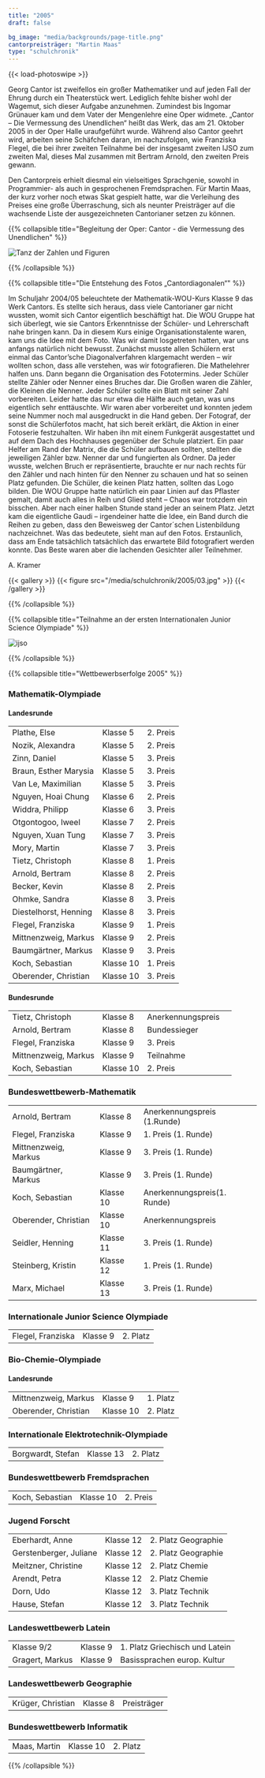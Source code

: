 ```yaml
---
title: "2005"
draft: false

bg_image: "media/backgrounds/page-title.png"
cantorpreisträger: "Martin Maas"
type: "schulchronik"
---
```


{{< load-photoswipe >}}




Georg Cantor ist zweifellos ein großer Mathematiker und auf jeden Fall der Ehrung durch ein Theaterstück wert. Lediglich fehlte bisher wohl der Wagemut, sich dieser Aufgabe anzunehmen. Zumindest bis Ingomar Grünauer kam und dem Vater der Mengenlehre eine Oper widmete. „Cantor – Die Vermessung des Unendlichen“ heißt das Werk, das am 21. Oktober 2005 in der Oper Halle uraufgeführt wurde. Während also Cantor geehrt wird, arbeiten seine Schäfchen daran, im nachzufolgen, wie Franziska Flegel, die bei ihrer zweiten Teilnahme bei der insgesamt zweiten IJSO zum zweiten Mal, dieses Mal zusammen mit Bertram Arnold, den zweiten Preis gewann.

Den Cantorpreis erhielt diesmal ein vielseitiges Sprachgenie, sowohl in Programmier- als auch in gesprochenen Fremdsprachen. Für Martin Maas, der kurz vorher noch etwas Skat gespielt hatte, war die Verleihung des Preises eine große Überraschung, sich als neunter Preisträger auf die wachsende Liste der ausgezeichneten Cantorianer setzen zu können.

{{% collapsible  title="Begleitung der Oper: Cantor - die Vermessung des Unendlichen" %}}

![Tanz der Zahlen und Figuren](/media/schulchronik/2005/tanz_der_zahlen_und_figuren.png)

{{% /collapsible %}}

{{% collapsible  title="Die Entstehung des Fotos „Cantordiagonalen“" %}}

Im Schuljahr 2004/05 beleuchtete der Mathematik-WOU-Kurs Klasse 9 das Werk Cantors.
Es stellte sich heraus, dass viele Cantorianer gar nicht wussten, womit sich Cantor eigentlich beschäftigt hat. Die WOU Gruppe hat sich überlegt, wie sie Cantors Erkenntnisse der Schüler- und Lehrerschaft nahe bringen kann. Da in diesem Kurs einige Organisationstalente waren, kam uns die Idee mit dem Foto.
Was wir damit losgetreten hatten, war uns anfangs natürlich nicht bewusst. Zunächst musste allen Schülern erst einmal das Cantor’sche Diagonalverfahren klargemacht werden – wir wollten schon, dass alle verstehen, was wir fotografieren. Die Mathelehrer halfen uns.
Dann begann die Organisation des Fototermins. Jeder Schüler stellte Zähler oder Nenner eines Bruches dar. Die Großen waren die Zähler, die Kleinen die Nenner.
Jeder Schüler sollte ein Blatt  mit seiner Zahl vorbereiten. Leider hatte das nur etwa die Hälfte auch getan, was uns eigentlich sehr enttäuschte. Wir waren aber vorbereitet und konnten jedem seine Nummer noch mal ausgedruckt in die Hand geben.
Der Fotograf, der sonst die Schülerfotos macht, hat sich bereit erklärt, die Aktion in einer Fotoserie festzuhalten. Wir haben ihn mit einem Funkgerät ausgestattet und auf dem Dach des Hochhauses gegenüber der Schule platziert.
Ein paar Helfer am Rand der Matrix, die die Schüler aufbauen sollten, stellten die jeweiligen Zähler bzw. Nenner dar und fungierten als Ordner. Da jeder wusste, welchen Bruch er repräsentierte, brauchte er nur nach rechts für den Zähler und nach hinten für den Nenner zu schauen und hat so seinen Platz gefunden. Die Schüler, die keinen Platz hatten, sollten das Logo bilden. Die WOU Gruppe hatte natürlich ein paar Linien auf das Pflaster gemalt, damit auch alles in Reih und Glied steht – Chaos war trotzdem ein bisschen. Aber nach einer halben Stunde stand jeder an seinem Platz.
Jetzt kam die eigentliche Gaudi – irgendeiner hatte die Idee, ein Band durch die Reihen zu geben, dass den Beweisweg der Cantor´schen Listenbildung nachzeichnet. Was das bedeutete, sieht man auf den Fotos. Erstaunlich, dass am Ende tatsächlich tatsächlich das erwartete Bild fotografiert werden konnte.
Das Beste waren aber die lachenden Gesichter aller Teilnehmer.

A. Kramer

{{< gallery >}}
  {{< figure src="/media/schulchronik/2005/03.jpg" >}}
{{< /gallery >}}

{{% /collapsible %}}

{{% collapsible  title="Teilnahme an der ersten Internationalen Junior Science Olympiade" %}}

![ijso](/media/schulchronik/2005/2005_ijso.png)

{{% /collapsible %}}

{{% collapsible  title="Wettbewerbserfolge 2005" %}}

### Mathematik-Olympiade

#### Landesrunde

||||
|-|-|-|
|Plathe, Else|Klasse 5|2. Preis|
|Nozik, Alexandra|Klasse 5|2. Preis|
|Zinn, Daniel|Klasse 5|3. Preis|
|Braun, Esther Marysia|Klasse 5|3. Preis|
|Van Le, Maximilian|Klasse 5|3. Preis|
|Nguyen, Hoai Chung|Klasse 6|2. Preis|
|Widdra, Philipp|Klasse 6|3. Preis|
|Otgontogoo, Iweel|Klasse 7|2. Preis|
|Nguyen, Xuan Tung|Klasse 7|3. Preis|
|Mory, Martin|Klasse 7|3. Preis|
|Tietz, Christoph|Klasse 8|1. Preis|
|Arnold, Bertram|Klasse 8|2. Preis|
|Becker, Kevin|Klasse 8|2. Preis|
|Ohmke, Sandra|Klasse 8|3. Preis|
|Diestelhorst, Henning|Klasse 8|3. Preis|
|Flegel, Franziska|Klasse 9|1. Preis|
|Mittnenzweig, Markus|Klasse 9|2. Preis|
|Baumgärtner, Markus|Klasse 9|3. Preis|
|Koch, Sebastian|Klasse 10|1. Preis|
|Oberender, Christian|Klasse 10|3. Preis|

#### Bundesrunde

|||||
|-|-|-|-|
|Tietz, Christoph|Klasse 8|Anerkennungspreis|
|Arnold, Bertram|Klasse 8|Bundessieger|
|Flegel, Franziska|Klasse 9|3. Preis|
|Mittnenzweig, Markus|Klasse 9|Teilnahme|
|Koch, Sebastian|Klasse 10|2. Preis|

### Bundeswettbewerb-Mathematik

||||
|-|-|-|
|Arnold, Bertram|Klasse 8|Anerkennungspreis (1.Runde)|
|Flegel, Franziska|Klasse 9|1. Preis (1. Runde)|
|Mittnenzweig, Markus|Klasse 9|3. Preis (1. Runde)|
|Baumgärtner, Markus|Klasse 9|3. Preis (1. Runde)|
|Koch, Sebastian|Klasse 10|Anerkennungspreis(1. Runde)|
|Oberender, Christian|Klasse 10|Anerkennungspreis|
|Seidler, Henning|Klasse 11|3. Preis (1. Runde)|
|Steinberg, Kristin|Klasse 12|1. Preis (1. Runde)|
|Marx, Michael|Klasse 13|3. Preis (1. Runde)|

### Internationale Junior Science Olympiade

||||
|-|-|-|
|Flegel, Franziska|Klasse 9|2. Platz|

### Bio-Chemie-Olympiade

#### Landesrunde

||||
|-|-|-|
|Mittnenzweig, Markus|Klasse 9|1. Platz|
|Oberender, Christian|Klasse 10|2. Platz|

### Internationale Elektrotechnik-Olympiade

||||
|-|-|-|
|Borgwardt, Stefan|Klasse 13|2. Platz|

### Bundeswettbewerb Fremdsprachen

||||
|-|-|-|
|Koch, Sebastian|Klasse 10|2. Preis|

### Jugend Forscht

||||
|-|-|-|
|Eberhardt, Anne|Klasse 12|2. Platz Geographie|
|Gerstenberger, Juliane|Klasse 12|2. Platz Geographie|
|Meitzner, Christine|Klasse 12|2. Platz Chemie|
|Arendt, Petra|Klasse 12|2. Platz Chemie|
|Dorn, Udo|Klasse 12|3. Platz Technik|
|Hause, Stefan|Klasse 12|3. Platz Technik|

### Landeswettbewerb Latein

||||
|-|-|-|
|Klasse 9/2|Klasse 9|1. Platz Griechisch und Latein|
|Gragert, Markus|Klasse 9|Basissprachen europ. Kultur|

### Landeswettbewerb Geographie

||||
|-|-|-|
|Krüger, Christian|Klasse 8|Preisträger|

### Bundeswettbewerb Informatik

||||
|-|-|-|
|Maas, Martin|Klasse 10|2. Platz|

{{% /collapsible %}}
